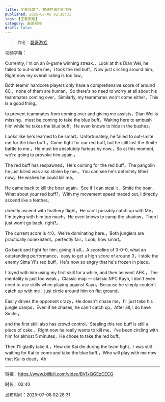 ```yaml
---
title: 牢白我成了，移速拉满羽化飞升
published: 2025-07-08 02:28:31
tags: [王者荣耀]
category: 磊哥视频
draft: false
---
```



> 作者：[磊哥游戏](https://space.bilibili.com/268941858?spm_id_from=333.788.upinfo.head.click)

视频字幕：

Currently, I'm on an 8-game winning streak.，Look at this Dian Wei, he failed to out-smite me，I took the red buff，Now just circling around him，Right now my overall rating is too low。

Both teams' hardcore players only have a comprehensive score of around 60.，none of them are human，So there's no need to worry at all about his teammates coming over，Similarly, my teammates won't come either，This is a good thing。

to prevent teammates from coming over and giving me assists，Dian Wei is missing，must be coming to take the blue buff，Waiting here to ambush him while he takes the blue buff，He even knows to hide in the bushes。

Looks like he's learned to be smart，Unfortunately, he failed to out-smite me for the blue buff.，Come fight for our red buff, but he still lost the Smite battle to me.，He must be absolutely furious by now.，So at this moment, we're going to provoke him again.。

The red buff has respawned，He's coming for the red buff，The pangolin he just killed was also stolen by me.，You can see he's definitely tilted now，He wishes he could kill me。

He came back to kill the boar again，See if I can steal it，Smite the boar，What about your red buff?，With my movement speed maxed out, I directly ascend like a feather。

directly ascend with feathery flight，He can't possibly catch up with Me，I'm toying with him too much，He even knows to camp the shadow，Then I just won't go back, right?。

The current score is 4:0，We're dominating here.，Both junglers are practically nonexistent，perfectly fair，Look, how smart。

Go back and fight for him, giving it all.，A scoreline of 0-0-0, what an outstanding performance，easy to get a high score of around 3，I stole the enemy Sima Yi's red buff，He's now so angry that he's frozen in place。

I toyed with him using my first skill for a while, and then he went AFK.，The mentality is just too weak.，Classic map — classic NPC Kayn, I don't even need to use skills when playing against Kayn，Because he simply couldn't catch up with me，just circle around him on flat ground。

Easily drives the opponent crazy，He doesn't chase me，I'll just take his jungle camps，Even if he chases, he can't catch up，After all, I do have Smite.。

and the first skill also has crowd control，Stealing this red buff is still a piece of cake.，Right now he really wants to kill me，I've been circling with him for almost 5 minutes，He chose to take the red buff。

Then I'll gladly take it.，How did Kai die during the team fight，I was still waiting for Kai to come and take the blue buff.，Who will play with me now that Kai is dead，Ah

---

链接：https://www.bilibili.com/video/BV1xQGEzCECG

时长：02:40

发布时间：2025-07-08 02:28:31
